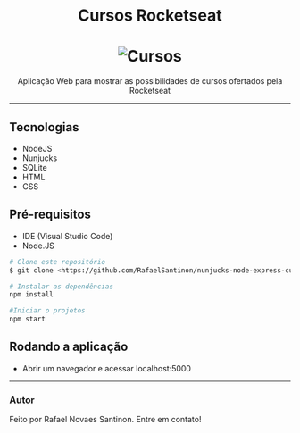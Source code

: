 <h1 align="center">Cursos Rocketseat</h1>

<h1 align="center">
  <img alt="Cursos" title="Cursos" src="./assets/cursos.gif" />
</h1>

<p align="center">Aplicação Web para mostrar as possibilidades de cursos ofertados pela Rocketseat</p>

---
## Tecnologias

- NodeJS
- Nunjucks
- SQLite
- HTML
- CSS

## Pré-requisitos

- IDE (Visual Studio Code)
- Node.JS

```bash
# Clone este repositório
$ git clone <https://github.com/RafaelSantinon/nunjucks-node-express-cursosrocketseat>

# Instalar as dependências
npm install

#Iniciar o projetos
npm start
```
## Rodando a aplicação

- Abrir um navegador e acessar localhost:5000
---

### Autor

Feito por Rafael Novaes Santinon. Entre em contato!